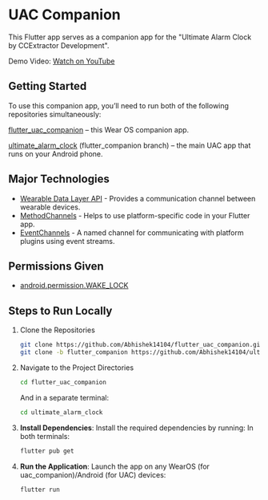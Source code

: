 # UAC Companion

This Flutter app serves as a companion app for the "Ultimate Alarm Clock by CCExtractor Development".

Demo Video: [Watch on YouTube](https://youtu.be/T0aBws2LN2o)

## Getting Started
To use this companion app, you’ll need to run both of the following repositories simultaneously:

[flutter_uac_companion](https://github.com/Abhishek14104/flutter_uac_companion) – this Wear OS companion app.

[ultimate_alarm_clock](https://github.com/Abhishek14104/ultimate_alarm_clock/tree/flutter_companion) (flutter_companion branch) – the main UAC app that runs on your Android phone.


## Major Technologies

- [Wearable Data Layer API](https://developer.android.com/training/wearables/data/overview) - Provides a communication channel between wearable devices.
- [MethodChannels](https://docs.flutter.dev/platform-integration/platform-channels) - Helps to use platform-specific code in your Flutter app.
- [EventChannels](https://api.flutter.dev/flutter/services/EventChannel-class.html#:~:text=A%20named%20channel%20for%20communicating,are%20decoded%20into%20Dart%20values.) - A named channel for communicating with platform plugins using event streams.

## Permissions Given

- [android.permission.WAKE_LOCK](https://developer.android.com/develop/background-work/background-tasks/awake/wakelock)

## Steps to Run Locally


1. Clone the Repositories
   ```bash
   git clone https://github.com/Abhishek14104/flutter_uac_companion.git
   git clone -b flutter_companion https://github.com/Abhishek14104/ultimate_alarm_clock.git
   ```

2. Navigate to the Project Directories
   ```bash
   cd flutter_uac_companion
   ```

   And in a separate terminal:
   ```bash
   cd ultimate_alarm_clock
   ```
3. **Install Dependencies**: Install the required dependencies by running:
In both terminals:
   ```bash
   flutter pub get
   ```

4. **Run the Application**: Launch the app on any WearOS (for uac_companion)/Android (for UAC) devices:

   ```bash
   flutter run
   ```
